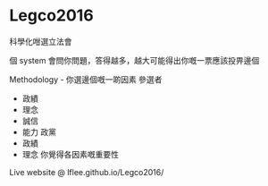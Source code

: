 # Legco2016
科學化咁選立法會

個 system 會問你問題，答得越多，越大可能得出你嘅一票應該投畀邊個

Methodology -
你選邊個嘅一啲因素
 參選者
 - 政績
 - 理念
 - 誠信
 - 能力
 政黨
 - 政績
 - 理念
你覺得各因素嘅重要性

Live website @ lflee.github.io/Legco2016/
  
